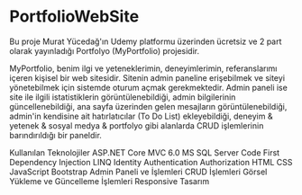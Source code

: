 # PortfolioWebSite
Bu proje Murat Yücedağ'ın Udemy platformu üzerinden ücretsiz ve 2 part olarak yayınladığı Portfolyo (MyPortfolio) projesidir.

MyPortfolio, benim ilgi ve yeteneklerimin, deneyimlerimin, referanslarımı içeren kişisel bir web sitesidir. Sitenin admin paneline erişebilmek ve siteyi yönetebilmek için sistemde oturum açmak gerekmektedir. Admin paneli ise site ile ilgili istatistiklerin görüntülenebildiği, admin bilgilerinin güncellenebildiği, ana sayfa üzerinden gelen mesajların görüntülenebildiği, admin'in kendisine ait hatırlatıcılar (To Do List) ekleyebildiği, deneyim & yetenek & sosyal medya & portfolyo gibi alanlarda CRUD işlemlerinin barındırıldığı bir paneldir.

Kullanılan Teknolojiler
ASP.NET Core MVC 6.0
MS SQL Server
Code First
Dependency Injection
LINQ
Identity
Authentication
Authorization
HTML
CSS
JavaScript
Bootstrap
Admin Paneli ve İşlemleri
CRUD İşlemleri
Görsel Yükleme ve Güncelleme İşlemleri
Responsive Tasarım
